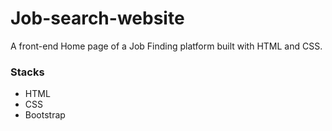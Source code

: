 # Job-search-website
A front-end Home page of a Job Finding platform built with HTML and CSS.
### Stacks
- HTML
- CSS
- Bootstrap
